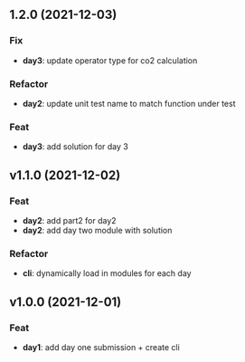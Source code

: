## 1.2.0 (2021-12-03)

### Fix

- **day3**: update operator type for co2 calculation

### Refactor

- **day2**: update unit test name to match function under test

### Feat

- **day3**: add solution for day 3

## v1.1.0 (2021-12-02)

### Feat

- **day2**: add part2 for day2
- **day2**: add day two module with solution

### Refactor

- **cli**: dynamically load in modules for each day

## v1.0.0 (2021-12-01)

### Feat

- **day1**: add day one submission + create cli
